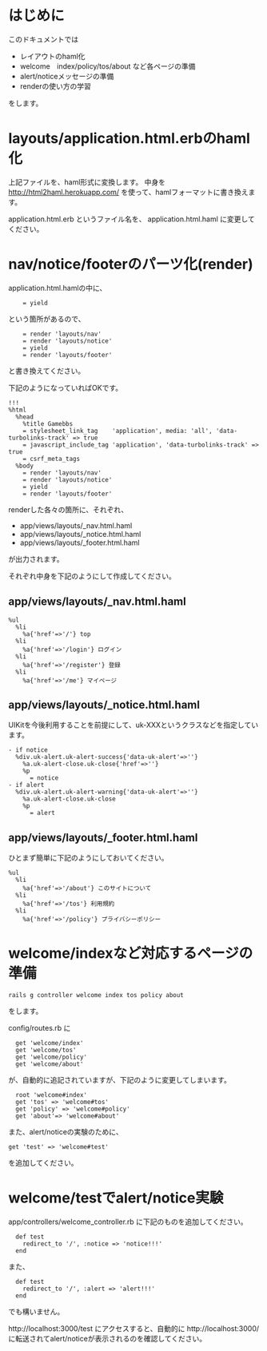 


# はじめに

このドキュメントでは

- レイアウトのhaml化
- welcome　index/policy/tos/about など各ページの準備
- alert/noticeメッセージの準備
- renderの使い方の学習

をします。



# layouts/application.html.erbのhaml化


上記ファイルを、haml形式に変換します。
中身を
http://html2haml.herokuapp.com/
を使って、hamlフォーマットに書き換えます。

application.html.erb
というファイル名を、
application.html.haml
に変更してください。

# nav/notice/footerのパーツ化(render)

application.html.hamlの中に、
```
    = yield
```
という箇所があるので、
```
    = render 'layouts/nav'
    = render 'layouts/notice'
    = yield
    = render 'layouts/footer'
```
と書き換えてください。


下記のようになっていればOKです。
```
!!!
%html
  %head
    %title Gamebbs
    = stylesheet_link_tag    'application', media: 'all', 'data-turbolinks-track' => true
    = javascript_include_tag 'application', 'data-turbolinks-track' => true
    = csrf_meta_tags
  %body
    = render 'layouts/nav'
    = render 'layouts/notice'
    = yield
    = render 'layouts/footer'
```



renderした各々の箇所に、それぞれ、

- app/views/layouts/_nav.html.haml
- app/views/layouts/_notice.html.haml
- app/views/layouts/_footer.html.haml

が出力されます。

それぞれ中身を下記のようにして作成してください。

## app/views/layouts/_nav.html.haml
```
%ul
  %li
    %a{'href'=>'/'} top
  %li
    %a{'href'=>'/login'} ログイン
  %li
    %a{'href'=>'/register'} 登録
  %li
    %a{'href'=>'/me'} マイページ
```

## app/views/layouts/_notice.html.haml

UIKitを今後利用することを前提にして、uk-XXXというクラスなどを指定しています。
```
- if notice
  %div.uk-alert.uk-alert-success{'data-uk-alert'=>''}
    %a.uk-alert-close.uk-close{'href'=>''}
    %p
      = notice
- if alert
  %div.uk-alert.uk-alert-warning{'data-uk-alert'=>''}
    %a.uk-alert-close.uk-close
    %p
      = alert
```

## app/views/layouts/_footer.html.haml
ひとまず簡単に下記のようにしておいてください。
```
%ul
  %li
    %a{'href'=>'/about'} このサイトについて
  %li
    %a{'href'=>'/tos'} 利用規約
  %li
    %a{'href'=>'/policy'} プライバシーポリシー

```

# welcome/indexなど対応するページの準備

```
rails g controller welcome index tos policy about
```
をします。


config/routes.rb
に
```
  get 'welcome/index'
  get 'welcome/tos'
  get 'welcome/policy'
  get 'welcome/about'

```
が、自動的に追記されていますが、下記のように変更してしまいます。

```
  root 'welcome#index'
  get 'tos' => 'welcome#tos'
  get 'policy' => 'welcome#policy'
  get 'about'=> 'welcome#about'

```
また、alert/noticeの実験のために、

```
get 'test' => 'welcome#test'

```

を追加してください。

# welcome/testでalert/notice実験

app/controllers/welcome_controller.rb
に下記のものを追加してください。

```
  def test
    redirect_to '/', :notice => 'notice!!!'
  end
```

また、
```
  def test
    redirect_to '/', :alert => 'alert!!!'
  end
```
でも構いません。

http://localhost:3000/test
にアクセスすると、自動的に
http://localhost:3000/
に転送されてalert/noticeが表示されるのを確認してください。

